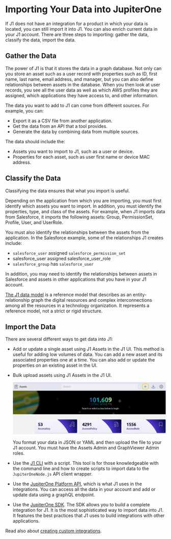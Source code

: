 # Importing Your Data into JupiterOne

If J1 does not have an integration for a product in which your data is located, you can still import it into J1. You can also enrich current data in your J1 account. There are three steps to importing: gather the data, classify the data, import the data.

## Gather the Data

The power of J1 is that it stores the data in a graph database. Not only can you store an asset such as a user record with properties such as ID, first name, last name, email address, and manager, but you can also define relationships between assets in the database. When you then look at user records, you see
all the user data as well as which AWS profiles they are assigned, which applications they have access to, and other information.

The data you want to add to J1 can come from different sources. For example, you can:

- Export it as a CSV file from another application. 
- Get the data from an API that a tool provides. 
- Generate the data by combining data from multiple sources. 

The data should include the:

- Assets you want to import to J1, such as a user or device.
- Properties for each asset, such as user first name or device MAC address.

## Classify the Data

Classifying the data ensures that what you import is useful. 

Depending on the application from which you are importing, you must first identify which assets you want to import. In addition, you must identify the properties, type, and class of the assets.  For example, when J1 imports data from Salesforce, it imports the following assets: Group, PermissionSet, Profile, User, and UserRole.

You must also identify the relationships between the assets from the application. In the Salesforce example, some of the relationships J1 creates include:

- `salesforce_user` assigned `salesforce_permission_set`
- salesforce_user assigned salesforce_user_role
- `salesforce_group` has `salesforce_user`

In addition, you may need to identify the relationships between assets in Salesforce and assets in other applications that you have in your J1 account.

[The J1 data model](../jupiterOne-data-model/jupiterone-data-model.md) is a reference model that describes as an entity-relationship graph the digital resources and complex interconnections among all the resources in a technology organization. It represents a reference model, not a strict or rigid structure.

## Import the Data

There are several different ways to get data into J1:

- Add or update a single asset using J1 Assets in the J1 UI. This method is useful for adding low volumes of data. You can add a new asset and its associated properties one at a time. You can also add or update the properties on an existing asset in the UI. 
  
- Bulk upload assets using J1 Assets in the J1 UI. 
  
  
  ![add-asset-plus](../assets/add-asset-plus.png) 
  
  
  You format your data in JSON or YAML and then upload the file to your J1 account. You must have the Assets Admin and GraphViewer Admin roles.
  
- Use the [J1 CLI](../APIs/j1-client-and-cli.md) with a script. This tool is for those knowledgeable with the command line and how to create scripts to import data to the `JupiterOneNode.js` API client wrapper. 
  
- Use the [JupiterOne Platform API](../APIs/jupiterone-api.md), which is what J1 uses in the integrations. You can access all the data in your account and add or update data using a graphQL endpoint. 
  
- Use the [JupiterOne SDK](https://github.com/JupiterOne/sdk). The SDK allows you to build a complete integration for J1. It is the most sophisticated way to import data into J1. It features the best practices that J1 uses to build integrations with other applications.

Read also about [creating custom integrations](../APIs_and-integrations/other/custom-integration.md).
